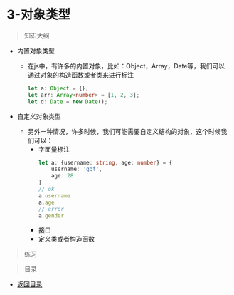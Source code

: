 # 3-对象类型

> 知识大纲

* 内置对象类型
    * 在js中，有许多的内置对象，比如：Object，Array，Date等，我们可以通过对象的构造函数或者类来进行标注
        ```ts
        let a: Object = {};
        let arr: Array<number> = [1, 2, 3];
        let d: Date = new Date();
        ```

* 自定义对象类型
    * 另外一种情况，许多时候，我们可能需要自定义结构的对象，这个时候我们可以：
        * 字面量标注
            ```ts
            let a: {username: string, age: number} = {
                username: 'gqf',
                age: 28
            }
            // ok
            a.username
            a.age
            // error
            a.gender
            ```
        * 接口
        * 定义类或者构造函数

> 练习

> 目录

* [返回目录](../../README.md)